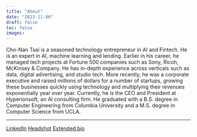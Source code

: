 ```yaml
---
title: "About"
date: "2023-11-06"
draft: false
toc: false
images:
---
```


Cho-Nan Tsai is a seasoned technology entrepreneur in AI and Fintech. He is an expert in AI, machine learning and lending. Earlier in his career, he managed tech projects at Fortune 500 companies such as Sony, Ricoh, McKinsey & Company. He has in-depth experience across verticals such as data, digital advertising, and studio tech. More recently, he was a corporate executive and raised millions of dollars for a number of startups, growing these businesses quickly using technology and multiplying their revenues exponentially year over year. Currently, he is the CEO and President at Hyperionsoft, an AI consulting firm. He graduated with a B.S. degree in Computer Engineering from Columbia University and a M.S. degree in Computer Science from UCLA.

---
[LinkedIn](https://www.linkedin.com/in/chonantsai/)
[Headshot](/img/about/chonantsai-bw-headshot.jpg)
[Extended bio](/bio/)
